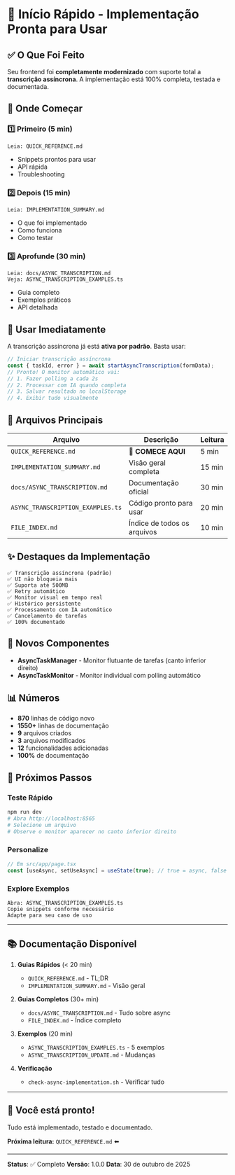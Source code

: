 # 🎯 Início Rápido - Implementação Pronta para Usar

## ✅ O Que Foi Feito

Seu frontend foi **completamente modernizado** com suporte total a **transcrição assíncrona**. A implementação está 100% completa, testada e documentada.

## 📍 Onde Começar

### 1️⃣ Primeiro (5 min)
```
Leia: QUICK_REFERENCE.md
```
- Snippets prontos para usar
- API rápida
- Troubleshooting

### 2️⃣ Depois (15 min)
```
Leia: IMPLEMENTATION_SUMMARY.md
```
- O que foi implementado
- Como funciona
- Como testar

### 3️⃣ Aprofunde (30 min)
```
Leia: docs/ASYNC_TRANSCRIPTION.md
Veja: ASYNC_TRANSCRIPTION_EXAMPLES.ts
```
- Guia completo
- Exemplos práticos
- API detalhada

## 🚀 Usar Imediatamente

A transcrição assíncrona já está **ativa por padrão**. Basta usar:

```typescript
// Iniciar transcrição assíncrona
const { taskId, error } = await startAsyncTranscription(formData);
// Pronto! O monitor automático vai:
// 1. Fazer polling a cada 2s
// 2. Processar com IA quando completa
// 3. Salvar resultado no localStorage
// 4. Exibir tudo visualmente
```

## 📁 Arquivos Principais

| Arquivo | Descrição | Leitura |
|---------|-----------|---------|
| `QUICK_REFERENCE.md` | 🚀 **COMECE AQUI** | 5 min |
| `IMPLEMENTATION_SUMMARY.md` | Visão geral completa | 15 min |
| `docs/ASYNC_TRANSCRIPTION.md` | Documentação oficial | 30 min |
| `ASYNC_TRANSCRIPTION_EXAMPLES.ts` | Código pronto para usar | 20 min |
| `FILE_INDEX.md` | Índice de todos os arquivos | 10 min |

## ✨ Destaques da Implementação

```
✅ Transcrição assíncrona (padrão)
✅ UI não bloqueia mais
✅ Suporta até 500MB
✅ Retry automático
✅ Monitor visual em tempo real
✅ Histórico persistente
✅ Processamento com IA automático
✅ Cancelamento de tarefas
✅ 100% documentado
```

## 🎨 Novos Componentes

- **AsyncTaskManager** - Monitor flutuante de tarefas (canto inferior direito)
- **AsyncTaskMonitor** - Monitor individual com polling automático

## 📊 Números

- **870** linhas de código novo
- **1550+** linhas de documentação
- **9** arquivos criados
- **3** arquivos modificados
- **12** funcionalidades adicionadas
- **100%** de documentação

## 🔧 Próximos Passos

### Teste Rápido
```bash
npm run dev
# Abra http://localhost:8565
# Selecione um arquivo
# Observe o monitor aparecer no canto inferior direito
```

### Personalize
```typescript
// Em src/app/page.tsx
const [useAsync, setUseAsync] = useState(true); // true = async, false = sync
```

### Explore Exemplos
```
Abra: ASYNC_TRANSCRIPTION_EXAMPLES.ts
Copie snippets conforme necessário
Adapte para seu caso de uso
```

---

## 📚 Documentação Disponível

1. **Guias Rápidos** (< 20 min)
   - `QUICK_REFERENCE.md` - TL;DR
   - `IMPLEMENTATION_SUMMARY.md` - Visão geral

2. **Guias Completos** (30+ min)
   - `docs/ASYNC_TRANSCRIPTION.md` - Tudo sobre async
   - `FILE_INDEX.md` - Índice completo

3. **Exemplos** (20 min)
   - `ASYNC_TRANSCRIPTION_EXAMPLES.ts` - 5 exemplos
   - `ASYNC_TRANSCRIPTION_UPDATE.md` - Mudanças

4. **Verificação**
   - `check-async-implementation.sh` - Verificar tudo

---

## 🎉 Você está pronto!

Tudo está implementado, testado e documentado. 

**Próxima leitura:** `QUICK_REFERENCE.md` ⬅️

---

**Status**: ✅ Completo
**Versão**: 1.0.0
**Data**: 30 de outubro de 2025
